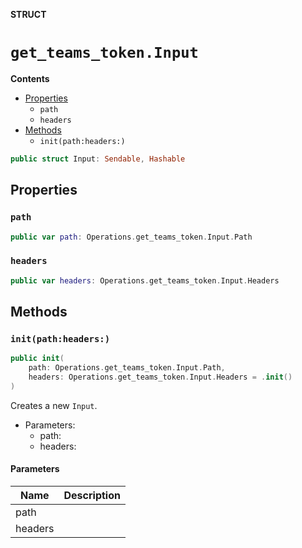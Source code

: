 **STRUCT**

# `get_teams_token.Input`

**Contents**

- [Properties](#properties)
  - `path`
  - `headers`
- [Methods](#methods)
  - `init(path:headers:)`

```swift
public struct Input: Sendable, Hashable
```

## Properties
### `path`

```swift
public var path: Operations.get_teams_token.Input.Path
```

### `headers`

```swift
public var headers: Operations.get_teams_token.Input.Headers
```

## Methods
### `init(path:headers:)`

```swift
public init(
    path: Operations.get_teams_token.Input.Path,
    headers: Operations.get_teams_token.Input.Headers = .init()
)
```

Creates a new `Input`.

- Parameters:
  - path:
  - headers:

#### Parameters

| Name | Description |
| ---- | ----------- |
| path |  |
| headers |  |